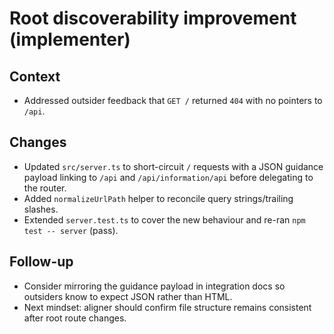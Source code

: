 # Root discoverability improvement (implementer)

## Context
- Addressed outsider feedback that `GET /` returned `404` with no pointers to `/api`.

## Changes
- Updated `src/server.ts` to short-circuit `/` requests with a JSON guidance payload linking to `/api` and `/api/information/api` before delegating to the router.
- Added `normalizeUrlPath` helper to reconcile query strings/trailing slashes.
- Extended `server.test.ts` to cover the new behaviour and re-ran `npm test -- server` (pass).

## Follow-up
- Consider mirroring the guidance payload in integration docs so outsiders know to expect JSON rather than HTML.
- Next mindset: aligner should confirm file structure remains consistent after root route changes.
